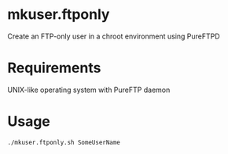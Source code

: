 # mkuser.ftponly
Create an FTP-only user in a chroot environment using PureFTPD

# Requirements
UNIX-like operating system with PureFTP daemon

# Usage
```
./mkuser.ftponly.sh SomeUserName
```
